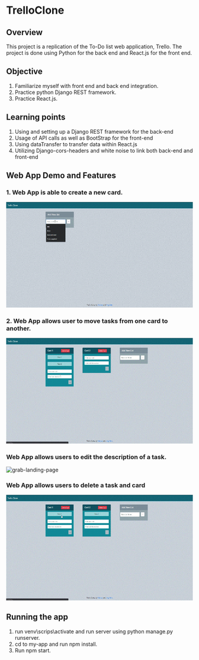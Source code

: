 # TrelloClone

## Overview
This project is a replication of the To-Do list web application, Trello.
The project is done using Python for the back end and React.js for the front end.

## Objective
1. Familiarize myself with front end and back end integration.
2. Practice python Django REST framework.
3. Practice React.js.

## Learning points
1. Using and setting up a Django REST framework for the back-end
2. Usage of API calls as well as BootStrap for the front-end
3. Using dataTransfer to transfer data within React.js
4. Utilizing Django-cors-headers and white noise to link both back-end and front-end

## Web App Demo and Features
### 1. Web App is able to create a new card.
![grab-landing-page](https://github.com/marckii8888/TrelloClone/blob/master/gifsformd/gif1.gif)

### 2. Web App allows user to move tasks from one card to another.
![grab-landing-page](https://github.com/marckii8888/TrelloClone/blob/master/gifsformd/gif2.gif)

### Web App allows users to edit the description of a task.
![grab-landing-page](https://github.com/marckii8888/TrelloClone/blob/master/gifsformd/gif3.gif)

### Web App allows users to delete a task and card
![grab-landing-page](https://github.com/marckii8888/TrelloClone/blob/master/gifsformd/gif4.gif)

## Running the app
1. run venv\scrips\activate and run server using python manage.py runserver.
2. cd to my-app and run npm install.
3. Run npm start.

